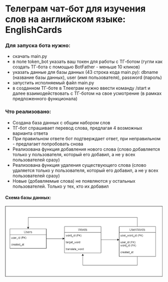 # Телеграм чат-бот для изучения слов на английском языке: EnglishCards

### Для запуска бота нужно: 

- скачать main.py
- в поле token_bot указать ваш токен для работы с ТГ-ботом (гугли как создать ТГ-бота с помощью BotFather - меньше 10 кликов)
- указать данные для базы данных (43 строка кода main.py): dbname (название базы данных), user (имя пользователя), password (пароль)
- запустить исполняемый файл main.py
- в созданном ТГ-боте в Тлееграм нужно ввести команду /start и далее взаимодействовать с ТГ-ботом на свое усмотрение (в рамках предложенного функционала)

### Что реализовано: 

- Создана база данных с общим набором слов
- ТГ-бот спрашивает перевод слова, предлагая 4 возможных варианта ответа
- При правильном ответе бот подтверждает ответ, при неправильном - предлагает попробовать снова
- Реализована функция добавления нового слова (слово добавляется только у пользователя, который его добавил, а не у всех пользователей сразу)
- Реализована функция удаления существующего слова (слово удаляется только у пользователя, который его добавил, а не у всех пользователей сразу)
- Новые (добавляемые слова) не появляются у остальных пользователей. Только у тех, кто их добавил

#### Схема базы данных:
![Схема базы данных](https://github.com/hamelumster/EnglishCardsTGbot/blob/main/DBTGbot.png)
